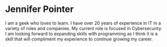 # Jennifer Pointer

I am a geek who loves to learn.  I have over 20 years of experience in IT in a variety of roles and companies.  My current role is focused in Cybersecurity.  I am looking forward to expanding skills with programming as I think it is a skill that will compliment my experience to continue growing my career.

